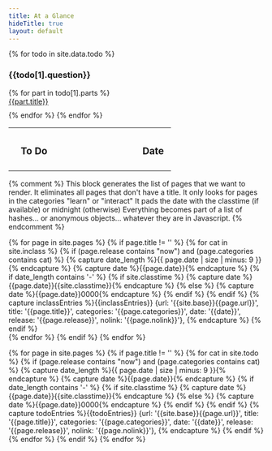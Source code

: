 ```yaml
---
title: At a Glance
hideTitle: true
layout: default
---
```


{% for todo in site.data.todo %}
<div class="row">
  <div class="col-md-10 offset-1">
    <h3>{{todo[1].question}}</h3>
  </div>
</div>
{% for part in todo[1].parts %}
  <div class="row">  
    <div class="col-md-2" id="{{part.title | remove: " " }}-{{part.due}}"> </div>
    <div class="col-md-8" style="padding-bottom: 10px;">
      <a href="todo/{{assign[1].base}}/{{part.file}}.html">
        {{part.title}}
      </a>
      <span style="font-size: 80%;" class="pull-right" id="{{part.title | remove: " " }}-prettydate-{{part.due}}"> </span>
    </div>
  </div>
  <script type='text/javascript'> 
    dueIn("{{part.title | remove: " " }}", "{{part.due}}", "{{part.inclass}}"); 
    prettyDate("{{part.title | remove: " " }}-prettydate-{{part.due}}", "{{part.due}}", ""); 
  </script>
{% endfor %}
{% endfor %}

<table id='activities' class='table table-striped table-hover'>
  <tbody>

  <tr>
    <td width='5%'> <h3></h3> </td>
    <td width='75%' style='padding: 8px;'><h3>To Do</h2></td>
    <td width='20%' style='padding: 8px;'><h3>Date</h2></td>
  </tr>
</tbody>
</table>


{% comment %}
  This block generates the list of pages that we want to render.
  It eliminates all pages that don't have a title.
  It only looks for pages in the categories "learn" or "interact"
  It pads the date with the classtime (if available) or midnight (otherwise)
  Everything becomes part of a list of hashes... or anonymous objects...
  whatever they are in Javascript.
{% endcomment %}

{% for page in site.pages  %}
  {% if page.title != '' %}
    {% for cat in site.inclass %}
      {% if (page.release contains "now") and (page.categories contains cat) %}
        {% capture date_length %}{{ page.date | size | minus: 9 }}{% endcapture %}
        {% capture date %}{{page.date}}{% endcapture %}
        {% if date_length contains '-' %}
          {% if site.classtime %}
            {% capture date %}{{page.date}}{{site.classtime}}{% endcapture %}
          {% else %}
            {% capture date %}{{page.date}}0000{% endcapture %}
          {% endif %}
        {% endif %}
        {% capture inclassEntries %}{{inclassEntries}}
        {url: '{{site.base}}{{page.url}}', 
        title: '{{page.title}}', 
        categories: '{{page.categories}}', 
        date: '{{date}}', 
        release: '{{page.release}}',
        nolink: '{{page.nolink}}'},
        {% endcapture %}
      {% endif %}    
    {% endfor %}
  {% endif %}
{% endfor %}


{% for page in site.pages  %}
  {% if page.title != '' %}
    {% for cat in site.todo %}
      {% if (page.release contains "now") and (page.categories contains cat) %}
        {% capture date_length %}{{ page.date | size | minus: 9 }}{% endcapture %}
        {% capture date %}{{page.date}}{% endcapture %}
        {% if date_length contains '-' %}
          {% if site.classtime %}
            {% capture date %}{{page.date}}{{site.classtime}}{% endcapture %}
          {% else %}
            {% capture date %}{{page.date}}0000{% endcapture %}
          {% endif %}
        {% endif %}
        {% capture todoEntries %}{{todoEntries}}
        {url: '{{site.base}}{{page.url}}', 
        title: '{{page.title}}', 
        categories: '{{page.categories}}', 
        date: '{{date}}', 
        release: '{{page.release}}',
        nolink: '{{page.nolink}}'},
        {% endcapture %}
      {% endif %}    
    {% endfor %}
  {% endif %}
{% endfor %}

<script>
var todo = [   
  {{todoEntries}}
];

var inclass = [   
  {{inclassEntries}}
];

var sortDueDates = function (a, b) {  
  if (a.date > b.date) { return 1; } else { return -1; }
};

pages = todo.concat(inclass);
pages.sort(sortDueDates).reverse();

for (var i = 0; i < pages.length ; i++) {  
  makeRow(pages[i], "activities");  
}



</script>
